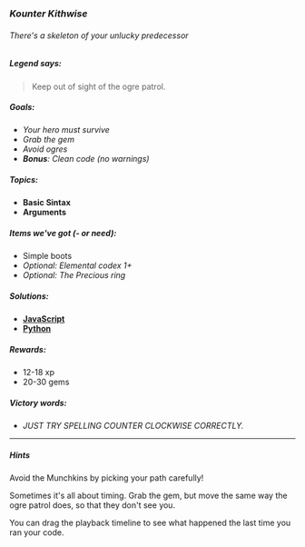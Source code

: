 ### _Kounter Kithwise_
###### There's a skeleton of your unlucky predecessor

##### _Legend says:_
> Keep out of sight of the ogre patrol.

##### _Goals:_
+ _Your hero must survive_
+ _Grab the gem_
+ _Avoid ogres_
+ _**Bonus**: Clean code (no warnings)_

##### _Topics:_
+ **Basic Sintax**
+ **Arguments**

##### _Items we've got (- or need):_
+ Simple boots
+ _Optional: Elemental codex 1+_
+ _Optional: The Precious ring_

##### _Solutions:_
+ **[JavaScript](kounterKithwise.js)**
+ **[Python](kounter_kithwise.py)**

##### _Rewards:_
+ 12-18 xp
+ 20-30 gems

##### _Victory words:_
+ _JUST TRY SPELLING COUNTER CLOCKWISE CORRECTLY._

___

##### _Hints_

Avoid the Munchkins by picking your path carefully!

Sometimes it's all about timing. Grab the gem, but move the same way the ogre patrol does, so that they don't see you.

You can drag the playback timeline to see what happened the last time you ran your code.
